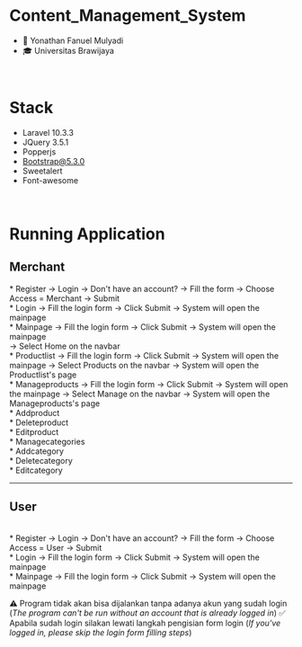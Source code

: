 # Content_Management_System

- 👨 Yonathan Fanuel Mulyadi
- 🎓 Universitas Brawijaya

<br>

# Stack
- Laravel 10.3.3
- JQuery 3.5.1
- Popperjs
- Bootstrap@5.3.0
- Sweetalert
- Font-awesome

<br>

# Running Application
<h2>Merchant</h2>
* Register
-> Login -> Don't have an account? -> Fill the form -> Choose Access = Merchant -> Submit 
<br>
* Login
-> Fill the login form -> Click Submit -> System will open the mainpage
<br>
* Mainpage
-> Fill the login form -> Click Submit -> System will open the mainpage
<br>
-> Select Home on the navbar
<br>
* Productlist
-> Fill the login form -> Click Submit -> System will open the mainpage -> Select Products on the navbar -> System will open the Productlist's page
<br>
* Manageproducts
-> Fill the login form -> Click Submit -> System will open the mainpage -> Select Manage on the navbar -> System will open the Manageproducts's page
<br>
* Addproduct
<br>
* Deleteproduct
<br>
* Editproduct
<br>
* Managecategories
<br>
* Addcategory
<br>
* Deletecategory
<br>
* Editcategory
<hr>

<h2>User</h2>
<br>
* Register
-> Login -> Don't have an account? -> Fill the form -> Choose Access = User -> Submit 
<br>
* Login
-> Fill the login form -> Click Submit -> System will open the mainpage
<br>
* Mainpage
-> Fill the login form -> Click Submit -> System will open the mainpage
<br>


⚠️ Program tidak akan bisa dijalankan tanpa adanya akun yang sudah login (_The program can't be run without an account that is already logged in_)
✅ Apabila sudah login silakan lewati langkah pengisian form login (_If you've logged in, please skip the login form filling steps_)
